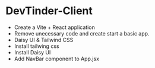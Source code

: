 # DevTinder-Client

- Create a Vite + React application
- Remove unecessary code and create start a basic app.
- Daisy UI & Tailwind CSS 
- Install tailwing css
- Install Daisy UI
- Add NavBar component to App.jsx
